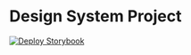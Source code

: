 # Design System Project

[![Deploy Storybook](https://github.com/allyson7/design-system/actions/workflows/deploy-doc.yml/badge.svg)](https://github.com/allyson7/design-system/actions/workflows/deploy-doc.yml)
